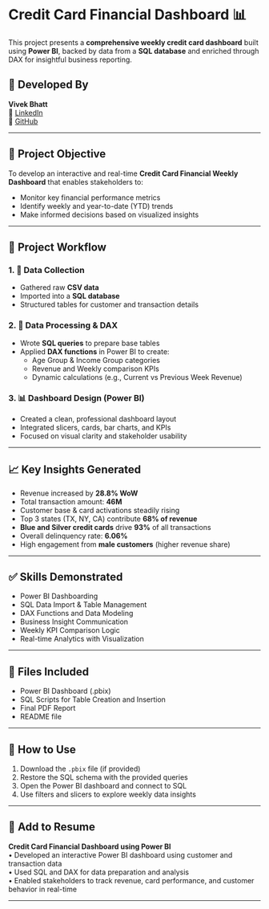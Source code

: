 # Credit Card Financial Dashboard 📊

This project presents a **comprehensive weekly credit card dashboard** built using **Power BI**, backed by data from a **SQL database** and enriched through DAX for insightful business reporting.

## 👤 Developed By
**Vivek Bhatt**  
🔗 [LinkedIn](https://www.linkedin.com/in/vivekbhatt-data)  
🔗 [GitHub](https://github.com/bhattviv)

---

## 📌 Project Objective
To develop an interactive and real-time **Credit Card Financial Weekly Dashboard** that enables stakeholders to:

- Monitor key financial performance metrics
- Identify weekly and year-to-date (YTD) trends
- Make informed decisions based on visualized insights

---

## 📂 Project Workflow

### 1. 🔗 Data Collection
- Gathered raw **CSV data**
- Imported into a **SQL database**
- Structured tables for customer and transaction details

### 2. 🧮 Data Processing & DAX
- Wrote **SQL queries** to prepare base tables
- Applied **DAX functions** in Power BI to create:
  - Age Group & Income Group categories
  - Revenue and Weekly comparison KPIs
  - Dynamic calculations (e.g., Current vs Previous Week Revenue)

### 3. 📊 Dashboard Design (Power BI)
- Created a clean, professional dashboard layout
- Integrated slicers, cards, bar charts, and KPIs
- Focused on visual clarity and stakeholder usability

---

## 📈 Key Insights Generated

- Revenue increased by **28.8% WoW**
- Total transaction amount: **46M**
- Customer base & card activations steadily rising
- Top 3 states (TX, NY, CA) contribute **68% of revenue**
- **Blue and Silver credit cards** drive **93%** of all transactions
- Overall delinquency rate: **6.06%**
- High engagement from **male customers** (higher revenue share)

---

## ✅ Skills Demonstrated
- Power BI Dashboarding
- SQL Data Import & Table Management
- DAX Functions and Data Modeling
- Business Insight Communication
- Weekly KPI Comparison Logic
- Real-time Analytics with Visualization

---

## 📁 Files Included
- Power BI Dashboard (.pbix)
- SQL Scripts for Table Creation and Insertion
- Final PDF Report
- README file

---

## 📎 How to Use
1. Download the `.pbix` file (if provided)
2. Restore the SQL schema with the provided queries
3. Open the Power BI dashboard and connect to SQL
4. Use filters and slicers to explore weekly data insights

---

## 📌 Add to Resume

**Credit Card Financial Dashboard using Power BI**  
• Developed an interactive Power BI dashboard using customer and transaction data  
• Used SQL and DAX for data preparation and analysis  
• Enabled stakeholders to track revenue, card performance, and customer behavior in real-time

---

